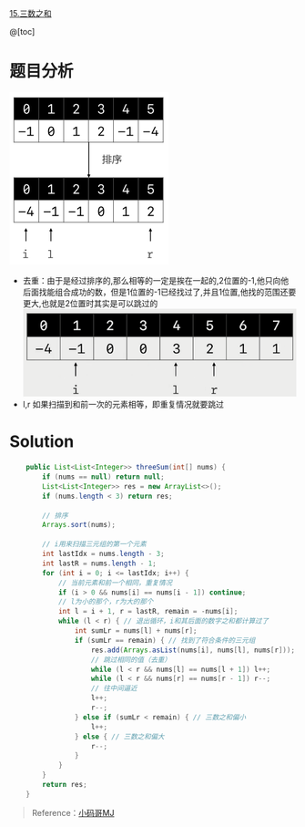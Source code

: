 ﻿[15.三数之和](https://leetcode-cn.com/problems/3sum/)

@[toc]

# 题目分析

![在这里插入图片描述](images/15.%E4%B8%89%E6%95%B0%E4%B9%8B%E5%92%8C/20200513181047571.png)

- 去重：由于是经过排序的,那么相等的一定是挨在一起的,2位置的-1,他只向他后面找能组合成功的数，但是1位置的-1已经找过了,并且1位置,他找的范围还要更大,也就是2位置时其实是可以跳过的
![在这里插入图片描述](images/15.%E4%B8%89%E6%95%B0%E4%B9%8B%E5%92%8C/20200513182543653.png)
 - l,r 如果扫描到和前一次的元素相等，即重复情况就要跳过
# Solution

```java
    public List<List<Integer>> threeSum(int[] nums) {
        if (nums == null) return null;
        List<List<Integer>> res = new ArrayList<>();
        if (nums.length < 3) return res;

        // 排序
        Arrays.sort(nums);

        // i用来扫描三元组的第一个元素
        int lastIdx = nums.length - 3;
        int lastR = nums.length - 1;
        for (int i = 0; i <= lastIdx; i++) {
            // 当前元素和前一个相同，重复情况
            if (i > 0 && nums[i] == nums[i - 1]) continue;
            // l为小的那个，r为大的那个
            int l = i + 1, r = lastR, remain = -nums[i];
            while (l < r) { // 退出循环，i和其后面的数字之和都计算过了
                int sumLr = nums[l] + nums[r];
                if (sumLr == remain) { // 找到了符合条件的三元组
                    res.add(Arrays.asList(nums[i], nums[l], nums[r]));
                    // 跳过相同的值（去重）
                    while (l < r && nums[l] == nums[l + 1]) l++;
                    while (l < r && nums[r] == nums[r - 1]) r--;
                    // 往中间逼近
                    l++;
                    r--;
                } else if (sumLr < remain) { // 三数之和偏小
                    l++;
                } else { // 三数之和偏大
                    r--;
                }
            }
        }
        return res;
    }
```


> Reference：[小码哥MJ](https://space.bilibili.com/325538782/)
